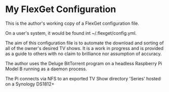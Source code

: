 # My FlexGet Configuration

This is the author's working copy of a FlexGet configuration file.

On a user's system, it would be found int ~/.flexget/config.yml.

The aim of this configuration file is to automate the download and sorting of all of the owner's desired TV shows. It is a work in progress and is provided as a guide to others with no claim to brilliance nor assumption of accuracy.

The author uses the Deluge BitTorrent program on a headless Raspberry Pi Model B running as a daemon process.

The Pi connects via NFS to an exported TV Show directory 'Series' hosted on a Synology DS1812+
